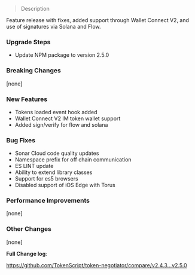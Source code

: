 > Description

Feature release with fixes, added support through Wallet Connect V2, and use of signatures via Solana and Flow.

### Upgrade Steps

* Update NPM package to version 2.5.0

### Breaking Changes

[none]

### New Features

* Tokens loaded event hook added
* Wallet Connect V2 IM token wallet support
* Added sign/verify for flow and solana

### Bug Fixes

* Sonar Cloud code quality updates
* Namespace prefix for off chain communication
* ES LINT update
* Ability to extend library classes
* Support for es5 browsers
* Disabled support of iOS Edge with Torus

### Performance Improvements

[none]
 
### Other Changes

[none]

**Full Change log**:

https://github.com/TokenScript/token-negotiator/compare/v2.4.3...v2.5.0
